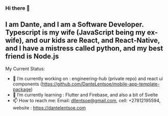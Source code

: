 ### Hi there 👋

## I am Dante, and I am a Software Developer. Typescript is my wife (JavaScript being my ex-wife), and our kids are React, and React-Native, and I have a mistress called python, and my best friend is Node.js

My Current Status:

- 🔭 I’m currently working on : engineering-hub (private repo) and react ui components (https://github.com/DanteLentsoe/mobile-app-template-package)
- 🌱 I’m currently learning : Flutter and Firebase, and also a bit of Svelte
- 📫 How to reach me: Email: dllentsoe@gmail.com, cell: +27812195594, website : https://dantelentsoe.com


<!-- [![Dante Lentsoe's Github States](https://github-readme-stats.vercel.app/api?username=machadop1407&show_icons=true&theme=dracula)](https://github.com/dantelentsoe/github-readme-stats) -->

